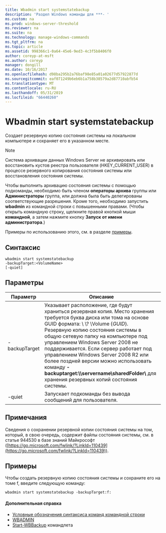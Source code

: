 ```yaml
---
title: Wbadmin start systemstatebackup
description: 'Раздел Windows команды для ***- '
ms.custom: na
ms.prod: windows-server-threshold
ms.reviewer: na
ms.suite: na
ms.technology: manage-windows-commands
ms.tgt_pltfrm: na
ms.topic: article
ms.assetid: 998366c1-0a64-45e6-9ed3-4c3f5b8406f0
author: coreyp-at-msft
ms.author: coreyp
manager: dongill
ms.date: 10/16/2017
ms.openlocfilehash: d98ba295b2a76baf98e85a01a02677d57922877d
ms.sourcegitcommit: eaf071249b6eb6b1a758b38579a2d87710abfb54
ms.translationtype: MT
ms.contentlocale: ru-RU
ms.lasthandoff: 05/31/2019
ms.locfileid: "66440260"
---
```

# <a name="wbadmin-start-systemstatebackup"></a>Wbadmin start systemstatebackup



Создает резервную копию состояния системы на локальном компьютере и сохраняет его в указанном месте.

> [!NOTE]
> Система архивации данных Windows Server не архивировать или восстановить кустов реестра пользователя (HKEY_CURRENT_USER) в процессе резервного копирования состояния системы или восстановления состояния системы.

Чтобы выполнить архивацию состояния системы с помощью подкоманды, необходимо быть членом **операторы архива** группы или **Администраторы** группа, или должна была быть делегированы соответствующие разрешения. Кроме того, необходимо запустить **wbadmin** из командной строки с повышенными правами. (Чтобы открыть командную строку, щелкните правой кнопкой мыши **командной**, а затем нажмите кнопку **Запуск от имени администратора**.)

Примеры по использованию этого, см. в разделе [примеры](#BKMK_examples).

## <a name="syntax"></a>Синтаксис

```
wbadmin start systemstatebackup
-backupTarget:<VolumeName>
[-quiet]
```

## <a name="parameters"></a>Параметры

|   Параметр   |                                                                                                                                                                                                                      Описание                                                                                                                                                                                                                      |
|---------------|-------------------------------------------------------------------------------------------------------------------------------------------------------------------------------------------------------------------------------------------------------------------------------------------------------------------------------------------------------------------------------------------------------------------------------------------------------|
| -backupTarget | Указывает расположение, где будут храниться резервная копия. Место хранения требуется буква диска или тома на основе GUID формата: \\ \\? \Volume {*GUID*}.</br>Резервную копию состояния системы в общую сетевую папку на компьютере под управлением Windows Server 2008 не поддерживается. Если сервер работает под управлением Windows Server 2008 R2 или более поздней версии можно использовать команду **- backuptarget:\\\\servername\sharedFolder\\**  для хранения резервных копий состояния системы. |
|    -quiet     |                                                                                                                                                                                                   Запускает подкоманды без вывода сообщений для пользователя.                                                                                                                                                                                                    |

## <a name="remarks"></a>Примечания

Сведения о сохранении резервной копии состояния системы на том, который, в свою очередь, содержит файлы состояния системы, см. в статье 944530 в базе знаний Майкрософт ([https://go.microsoft.com/fwlink/?LinkId=110439](https://go.microsoft.com/fwlink/?LinkId=110439)).

## <a name="BKMK_examples"></a>Примеры

Чтобы создать резервную копию состояния системы и сохраните его на томе f, введите следующую команду:
```
wbadmin start systemstatebackup -backupTarget:f:
```

#### <a name="additional-references"></a>Дополнительная справка

-   [Условные обозначения синтаксиса команд командной строки](command-line-syntax-key.md)
-   [WBADMIN](wbadmin.md)
-   [Start-WBBackup](https://technet.microsoft.com/library/jj902459.aspx) командлета